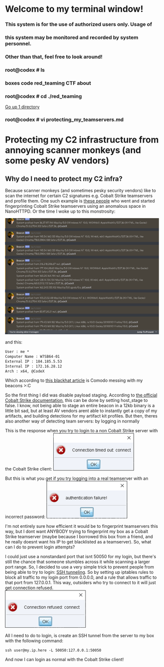 # Welcome to my terminal window!                                                               
###  This system is for the use of authorized users only.  Usage of   
###  this system may be monitored and recorded by system personnel.                                                                   
###           Other than that, feel free to look around!  
### root@codex # ls
### boxes code red_teaming CTF about
### root@codex # cd ./red_teaming
[Go up 1 directory](../red_teaming.md)
### root@codex # vi protecting_my_teamservers.md
  
# Protecting my C2 infrastructure from annoying scanner monkeys (and some pesky AV vendors)
  
 ## Why do I need to protect my C2 infra?
 Because scanner monkeys (and sometimes pesky security vendors) like to scan the internet for certain C2 signatures e.g. Cobalt Strike teamservers and profile them. One such 
 example is [these people](https://blog.fox-it.com/2019/02/26/identifying-cobalt-strike-team-servers-in-the-wild/) who went and started fingerprinting Cobalt Strike teamservers
 using an anomalous space in NanoHTTPD. Or the time I woke up to this monstrosity:  
   
 ![sad](./protecting_my_teamservers_img/system_profilers.png)
    
and this:
```
User : me *
Computer Name : W7SB64-01
External IP : 184.185.5.53
Internal IP : 172.16.28.12
Arch : x64, @CodeX
```
Which according to [this blackhat article](https://www.blackhat.com/docs/us-17/thursday/us-17-Kotler-The-Adventures-Of-Av-And-The-Leaky-Sandbox-wp.pdf) is Comodo messing
with my beacons >:C
  
So the first thing I did was disable payload staging. According to [the official Cobalt Strike documentation](https://www.cobaltstrike.com/help-malleable-c2), this can be done by setting host_stage to false.
I know, not being able to stage an entire beacon in a 12kb binary is a little bit sad, but at least AV vendors arent able to instantly get a copy of my artifacts, and
building detections for my artifact kit profiles. But then, theres also another way of detecting team servers: by logging in normally  
  
This is the response when you try to login to a non Cobalt Strike server with the Cobalt Strike client:
 ![sad](./protecting_my_teamservers_img/conn_failed.png)
   
But this is what you get if you try logging into a real teamserver with an incorrect password:
 ![sad](./protecting_my_teamservers_img/wrong_pass.png)
   
 I'm not entirely sure how efficient it would be to fingerprint teamservers this way, but I dont want ANYBODY trying to fingerprint my box as a Cobalt Strike teamserver
 (maybe because I borrowed this box from a friend, and he really doesnt want his IP to get blacklisted as a teamserver). So, what can I do to prevent login attempts?
 
 I could just use a nonstandard port that isnt 50050 for my login, but there's still the chance that someone stumbles across it while scanning a larger port range. So,
 I decided to use a very simple trick to prevent people from being able to try to login: [SSH tunneling](https://www.ssh.com/academy/ssh/tunneling/example).
 So by setting up iptables rules to block all traffic to my login port from 0.0.0.0, and a rule that allows traffic to that port from 127.0.0.1. This way, outsiders who try
 to connect to it will just get connection refused.  
  ![sad](./protecting_my_teamservers_img/conn_refused.png)
 
 All I need to do to login, is create an SSH tunnel from the server to my box with the following command:  
 ```
 ssh user@my.ip.here -L 50050:127.0.0.1:50050
 ```
   
 And now I can login as normal with the Cobalt Strike client!
  
